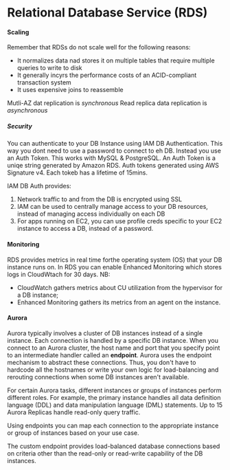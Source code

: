 # Relational Database Service (RDS)

#### Scaling

Remember that RDSs do not scale well for the following reasons:
* It normalizes data nad stores it on multiple tables that require multiple queries to write to disk
* It generally incyrs the performance costs of an ACID-compliant transaction system
* It uses expensive joins to reassemble

Mutli-AZ dat replication is *synchronous*
Read replica data replication is *asynchronous*

##### Security

You can authenticate to your DB Instance using IAM DB Authentication. This way you dont need to use a password to connect to eh DB. Instead you use an Auth Token.
This works with MySQL & PostgreSQL.
An Auth Token is a uniqe string generated by Amazon RDS.
Auth tokens generated using AWS Signature v4.
Each tokeb has a lifetime of 15mins.

IAM DB Auth provides:
1. Network traffic to and from the DB is encrypted using SSL
2. IAM can be used to centrally manage access to your DB resources, instead of managing access individually on each DB
3. For apps running on EC2, you can use profile creds specific to your EC2 instance to access a DB, instead of a password.

#### Monitoring

RDS provides metrics in real time forthe operating system (OS) that your DB instance runs on.
In RDS you can enable Enhanced Monitoring which stores logs in CloudWtach for 30 days.
NB:
* CloudWatch gathers metrics about CU utilization from the hypervisor for a DB instance;
* Enhanced Monitoring gathers its metrics from an agent on the instance.

#### Aurora

Aurora typically involves a cluster of DB instances instead of a single instance. Each connection is handled by a specific DB instance. When you connect to an Aurora cluster, the host name and port that you specify point to an intermediate handler called an **endpoint**. Aurora uses the endpoint mechanism to abstract these connections. Thus, you don't have to hardcode all the hostnames or write your own logic for load-balancing and rerouting connections when some DB instances aren't available.

For certain Aurora tasks, different instances or groups of instances perform different roles. For example, the primary instance handles all data definition language (DDL) and data manipulation language (DML) statements. Up to 15 Aurora Replicas handle read-only query traffic.

Using endpoints you can map each connection to the appropriate instance or group of instances based on your use case.

The custom endpoint provides load-balanced database connections based on criteria other than the read-only or read-write capability of the DB instances.
